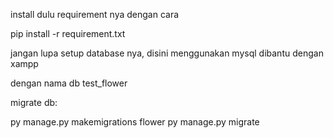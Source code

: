 install dulu requirement nya dengan cara

pip install -r requirement.txt

jangan lupa setup database nya, disini menggunakan mysql dibantu dengan xampp

dengan nama db test_flower


migrate db:

py manage.py makemigrations flower
py manage.py migrate